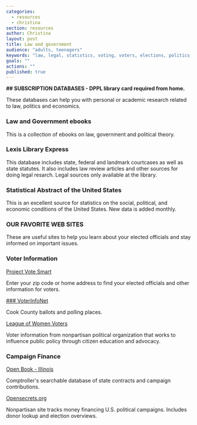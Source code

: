 ```yaml
---
categories: 
  - resources
  - christina
section: resources
author: Christina
layout: post
title: Law and government
audience: "adults, teenagers"
keywords: "law, legal, statistics, voting, voters, elections, politics, politicians, polling place"
goals: ""
actions: ""
published: true
---
```


**##  SUBSCRIPTION DATABASES - DPPL library card required from home.**

These databases can help you with personal or academic research related to law, politics and economics. 

### Law and Government ebooks

This is a collection of ebooks on law, government and political theory.

### Lexis Library Express

This database includes state, federal and landmark courtcases as well as state statutes. It also includes law review articles and other sources for doing legal resarch. Legal sources only available at the library.

### Statistical Abstract of the United States

This is an excellent source for statistics on the social, political, and economic conditions of the United States. New data is added monthly.

 
### OUR FAVORITE WEB SITES

These are useful sites to help you learn about your elected officials and stay informed on important issues.

### Voter Information

[Project Vote Smart](votesmart.org)

Enter your zip code or home address to find your elected officials and other information for voters.

[### VoterInfoNet](http://www.voterinfonet.com/)

Cook County ballots and polling places. 

[League of Women Voters](http://www.lwv.org)

Voter information from nonpartisan political organization that works to influence public policy through citizen education and advocacy. 

### Campaign Finance

[Open Book - Illinois](http://www.openbook.illinoiscomptroller.com/)

Comptroller's searchable database of state contracts and campaign contributions.
 
[Opensecrets.org](http://www.opensecrets.org/)

Nonpartisan site tracks money financing U.S. political campaigns. Includes donor lookup and election overviews. 
